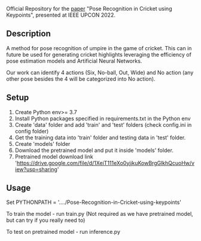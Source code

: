 Official Repository for the [paper](https://ieeexplore.ieee.org/document/9986481) "Pose Recognition in Cricket using Keypoints", presented at IEEE UPCON 2022.

## Description
A method for pose recognition of umpire in the game of cricket. This can in future be used for generating cricket highlights leveraging the efficiency of pose estimation models and Artificial Neural Networks.

Our work can identify 4 actions (Six, No-ball, Out, Wide) and No action (any other pose besides the 4 will be categorized into No action).
## Setup
1. Create Python env>= 3.7
2. Install Python packages specified in requirements.txt in the Python env
3. Create 'data' folder and add 'train' and 'test' folders (check config.ini in config folder)
4. Get the training data into 'train' folder and testing data in 'test' folder.
5. Create 'models' folder
6. Download the pretrained model and put it inside 'models' folder.
7. Pretrained model download link 'https://drive.google.com/file/d/1XeiT111eXo0yjjkuKowBrgGlkhQcuoHw/view?usp=sharing'
## Usage
Set PYTHONPATH = '..../Pose-Recognition-in-Cricket-using-keypoints'

To train the model - run train.py (Not required as we have pretrained model, but can try if you really need to)

To test on pretrained model - run inference.py
